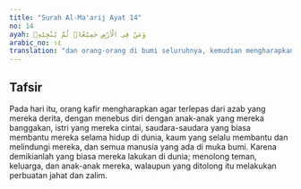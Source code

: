 ```yaml
---
title: "Surah Al-Ma'arij Ayat 14"
no: 14
ayah: وَمَنْ فِى الْاَرْضِ جَمِيْعًاۙ ثُمَّ يُنْجِيْهِۙ
arabic_no: ١٤
translation: "dan orang-orang di bumi seluruhnya, kemudian mengharapkan (tebusan) itu dapat menyelamatkannya."
---
```


## Tafsir

Pada hari itu, orang kafir mengharapkan agar terlepas dari azab yang mereka derita, dengan menebus diri dengan anak-anak yang mereka banggakan, istri yang mereka cintai, saudara-saudara yang biasa membantu mereka selama hidup di dunia, kaum yang selalu membantu dan melindungi mereka, dan semua manusia yang ada di muka bumi. Karena demikianlah yang biasa mereka lakukan di dunia; menolong teman, keluarga, dan anak-anak mereka, walaupun yang ditolong itu melakukan perbuatan jahat dan zalim.